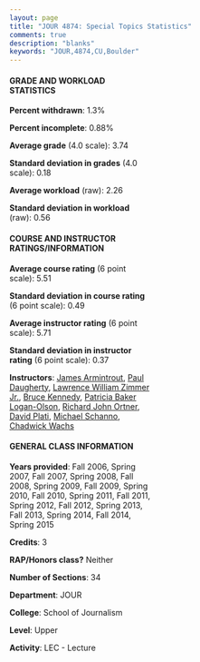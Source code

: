 ```yaml
---
layout: page
title: "JOUR 4874: Special Topics Statistics"
comments: true
description: "blanks"
keywords: "JOUR,4874,CU,Boulder"
---
```

<head>
<script src="https://ajax.googleapis.com/ajax/libs/jquery/2.1.3/jquery.min.js"></script>
<script src="https://dl.dropboxusercontent.com/s/pc42nxpaw1ea4o9/highcharts.js?dl=0"></script>
<!-- <script src="../assets/js/highcharts.js"></script> -->
<style type="text/css">@font-face {
	font-family: "Bebas Neue";
	src: url(https://www.filehosting.org/file/details/544349/BebasNeue Regular.otf) format("opentype");
	}
	h1.Bebas { 
		font-family: "Bebas Neue", Verdana, Tahoma;
	}
</style>
</head>
<body>
	<div id="container" style="float: right; width: 45%; height: 88%; margin-left: 2.5%; margin-right: 2.5%;"></div>
	<script language="JavaScript">
		$(document).ready(function() {
		var chart = {type: 'column'};
		var title = {text: 'Grade Distribution'};
		var xAxis = {categories: ['A','B','C','D','F'],crosshair: true};
		var yAxis = {min: 0,title: {text: 'Percentage'}};
		var tooltip = {headerFormat: '<center><b><span style="font-size:20px">{point.key}</span></b></center>',
		               pointFormat: '<td style="padding:0"><b>{point.y:.1f}%</b></td>',
		               footerFormat: '</table>',shared: true,useHTML: true};
		var plotOptions = {column: {pointPadding: 0.0,borderWidth: 0}};  
		var credits = {enabled: false};var series= [{name: 'Percent',data: [79.37,18.51,2.11,0.0,0.0,]}];
		var json = {};
		json.chart = chart;
		json.title = title;
		json.tooltip = tooltip;
		json.xAxis = xAxis;
		json.yAxis = yAxis;  
		json.series = series;
		json.plotOptions = plotOptions;  
		json.credits = credits;
		$('#container').highcharts(json);
	});
	</script>
</body>
			   
#### GRADE AND WORKLOAD STATISTICS

**Percent withdrawn**: 1.3%

**Percent incomplete**: 0.88%

**Average grade** (4.0 scale): 3.74

**Standard deviation in grades** (4.0 scale): 0.18

**Average workload** (raw): 2.26

**Standard deviation in workload** (raw): 0.56

#### COURSE AND INSTRUCTOR RATINGS/INFORMATION

**Average course rating** (6 point scale): 5.51

**Standard deviation in course rating** (6 point scale): 0.49

**Average instructor rating** (6 point scale): 5.71

**Standard deviation in instructor rating** (6 point scale): 0.37

**Instructors**: <a href='../../instructors/James_Armintrout'>James Armintrout</a>, <a href='../../instructors/Paul_Daugherty'>Paul Daugherty</a>, <a href='../../instructors/Lawrence_William_Zimmer_Jr.'>Lawrence William Zimmer Jr.</a>, <a href='../../instructors/Bruce_Kennedy'>Bruce Kennedy</a>, <a href='../../instructors/Patricia_Baker_Logan-Olson'>Patricia Baker Logan-Olson</a>, <a href='../../instructors/Richard_John_Ortner'>Richard John Ortner</a>, <a href='../../instructors/David_Plati'>David Plati</a>, <a href='../../instructors/Michael_Schanno'>Michael Schanno</a>, <a href='../../instructors/Chadwick_Wachs'>Chadwick Wachs</a>

#### GENERAL CLASS INFORMATION

**Years provided**: Fall 2006, Spring 2007, Fall 2007, Spring 2008, Fall 2008, Spring 2009, Fall 2009, Spring 2010, Fall 2010, Spring 2011, Fall 2011, Spring 2012, Fall 2012, Spring 2013, Fall 2013, Spring 2014, Fall 2014, Spring 2015

**Credits**: 3

**RAP/Honors class?** Neither

**Number of Sections**: 34

**Department**: JOUR

**College**: School of Journalism

**Level**: Upper

**Activity**: LEC - Lecture
